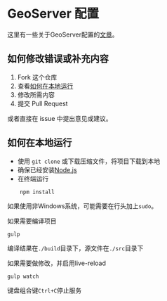 # GeoServer 配置

这里有一些关于GeoServer配置的[文章](princessgod.github.io/GeoserverConfig)。

## 如何修改错误或补充内容

1. Fork 这个仓库
2. 查看[如何在本地运行](#如何在本地运行)
3. 修改所需内容
4. 提交 Pull Request

或者直接在 issue 中提出意见或建议。

## 如何在本地运行

* 使用 `git clone` 或下载压缩文件，将项目下载到本地
* 确保已经安装[Node.js](https://nodejs.org/en/)
* 在终端运行

```
    npm install
```
    
如果使用非Windows系统，可能需要在行头加上`sudo`。

如果需要编译项目

    gulp
    
编译结果在`./build`目录下，源文件在`./src`目录下

如果需要做修改，并启用live-reload

    gulp watch
    
键盘组合键`Ctrl+C`停止服务
